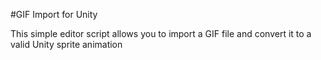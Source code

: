 #GIF Import for Unity

This simple editor script allows you to import a GIF file and convert it 
to a valid Unity sprite animation
